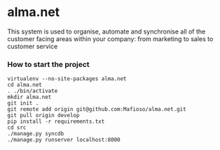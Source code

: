 alma.net
========

This system is used to organise, automate and synchronise all of the customer facing areas within your company: from marketing to sales to customer service


### How to start the project

```
virtualenv --no-site-packages alma.net
cd alma.net
. ./bin/activate
mkdir alma.net
git init .
git remote add origin git@github.com:Mafioso/alma.net.git
git pull origin develop
pip install -r requirements.txt
cd src
./manage.py syncdb
./manage.py runserver localhost:8000

```
